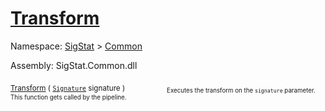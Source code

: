 # [Transform](./ITransformation-100663461.md)

Namespace: [SigStat]() > [Common](./../README.md)

Assembly: SigStat.Common.dll

<sub>[Transform](./ITransformation-100663461.md) ( [`Signature`](./../Signature.md) signature )</sub>&nbsp; &nbsp; &nbsp; &nbsp; &nbsp; &nbsp; &nbsp; &nbsp; &nbsp;<sub><sub>Executes the transform on the `signature` parameter.  This function gets called by the pipeline.</sub></sub>
